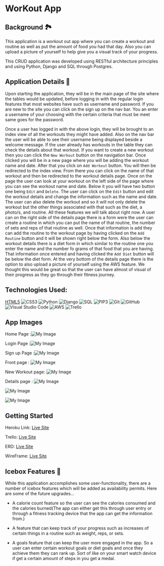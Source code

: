 # WorKout App
## Background 🏞
This application is a workout out app where you can create a workout and routine as well as put the amount of food you had that day. Also you can upload a picture of yourself to help give you a visual track of your progress.

This CRUD application was developed using RESTful architecture principles and using Python, Django and SQL through Postgres.

## Application Details 📝
Upon starting the application, they will be in the main page of the site where the tables would be updated, before logging in with the regular login features that most websites have such as username and password. If you are new to the site you can click on the sign up on the nav bar. You an enter a username of your choosing with the certain criteria that must be meet same goes for the password.

Once a user has logged in with the above login, they will be brought to an index view of all the workouts they might have added. Also on the nav bar the user will be able to see their username being displayed beside a welcome message. If the user already has workouts in the table they can check the details about that workout. If you want to create a new workout then you can click the `New Workout` button on the navigation bar. Once clicked you will be in a new page where you will be adding the workout name and date. After that you click on `Add Workout` button. You will then be redirected to the index view. From there you can click on the name of that workout and then be redirected to the workout details page. Once on the page the user can look at your workout on the left side of the page where you can see the workout name and date. Below it you will have two button one being `Edit` and `Delete`. The user can click on the `Edit` button and edit the workout details and change the information such as the name and date.  The user can also delete the workout and so it will not only delete the workout but the other things associated with that such as the diet, a photo/s, and routine. All these features we will talk about right now. A user can on the right side of the details page there is a form were the user can create a routine in which you can put the name of that routine, the number of sets and reps of that routine as well. Once that information is add they can add the routine to the workout page by having clicked on the `Add Routine` button and it will be shown right below the form. Also below the workout details there is a diet form in which similar to the routine one you enter the name and the number fo grams of that food that you are having. That information once entered and having clicked the `Add Diet` button will be below the diet form. At the very bottom of the details page there is the option to also upload a picture of yourself using the AWS feature. We thought this would be great so that the user can have almost of visual of their progress as they go through their fitness journey.


## Technologies Used:
[HTML5](https://img.shields.io/badge/html5-%23E34F26.svg?style=for-the-badge&logo=html5&logoColor=white)
![CSS3](https://img.shields.io/badge/css3-%231572B6.svg?style=for-the-badge&logo=css3&logoColor=white)
![Python](https://img.shields.io/badge/python-%23323330.svg?style=for-the-badge&logo=python&logoColor=%23F7DF1E)
![Django](https://img.shields.io/badge/django-6DA55F?style=for-the-badge&logo=django&logoColor=white)
![SQL](https://img.shields.io/badge/SQL-%234ea94b.svg?style=for-the-badge&logo=sql&logoColor=white)
![PIP3](https://img.shields.io/badge/pip3-%23000000.svg?style=for-the-badge&logo=pip3&logoColor=white)
![Git](https://img.shields.io/badge/git-%23F05033.svg?style=for-the-badge&logo=git&logoColor=white)
![GitHub](https://img.shields.io/badge/github-%23121011.svg?style=for-the-badge&logo=github&logoColor=white)
![Visual Studio Code](https://img.shields.io/badge/Visual%20Studio%20Code-0078d7.svg?style=for-the-badge&logo=visual-studio-code&logoColor=white)
![AWS](https://img.shields.io/badge/AWS-%23000000.svg?style=for-the-badge&logo=aws&logoColor=white)
![Trello](https://img.shields.io/badge/Trello-%23026AA7.svg?style=for-the-badge&logo=Trello&logoColor=white)


## App Images


Home Page :![My Image](/main_app/static/images/Screenshot%202023-01-13%20at%206.49.16%20PM.png)

Login Page :![My Image](/main_app/static/images/Screenshot%202023-01-13%20at%206.49.36%20PM.png)

Sign up Page :![My Image](/main_app/static/images/Screenshot%202023-01-13%20at%206.49.47%20PM.png)

Front page :
![My Image](/main_app/static/images/Screenshot%202023-01-13%20at%206.49.58%20PM.png)


New Workout page:
![My Image](/main_app/static/images/Screenshot%202023-01-13%20at%206.50.07%20PM.png)

Details page :
![My Image](/main_app/static/images/Screenshot%202023-01-13%20at%206.50.22%20PM.png)

![My Image](/main_app/static/images/Screenshot%202023-01-13%20at%206.50.34%20PM.png)

![My Image](/main_app/static/images/Screenshot%202023-01-13%20at%206.50.42%20PM.png)



## Getting Started

Heroku Link:
[Live Site](https://asworkoutapp.herokuapp.com/accounts/login/?next=/)

Trello:
[Live Site](https://trello.com/b/QuvYgKRu/workout-app)

ERD:
[Live Site](https://app.diagrams.net/#G1a_0YrvwpETLdeMa0cbhyCzxbXqIoDQSY)

WireFrame:
[Live Site](https://app.diagrams.net/#G1DY7EuXlKSAvfgCL_RIhBpmRE4eMorna7)


## Icebox Features 🧊
While this application accomplishes some user-functionality, there are a number of icebox features which will be added as availability permits. Here are some of the future upgrades...

- A calorie count feature so the user can see the calories consumed and the calories burned(The app can either get this through user entry or through a fitness tracking device that the app can get the information from.)

- A feature that can keep track of your progress such as increases of certain things in a routine such as weight, reps, or sets.

- A goals feature that can keep the user more engaged in the app. So a user can enter certain workout goals or diet goals and once they achieve them they can rank up. Sort of like on your smart watch device if get a certain amount of steps in you get a medal.






